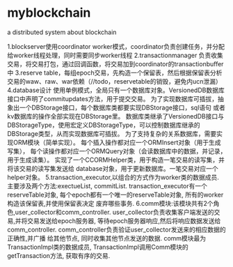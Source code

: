 # myblockchain
a distributed system about blockchain 

1.blockserver使用coordinator worker模式，coordinator负责创建任务，并分配给worker线程处理，同时需要同步worker线程
2.transactionmanager 负责收集交易，将交易打包，通过回调函数，将交易加到coordinator的transactionbuffer中
3.reserve table，每组epoch交易，先构造一个保留表，然后根据保留表分析交易的waw、raw、war依赖（//todo，reservetable的销毁，避免内ucn泄漏）
4.database设计 使用单例模式，全局只有一个数据库对象。VersionedDB数据库接口中声明了commitupdates方法，用于提交交易。 
  为了实现数据库可插拔，抽象出一个DBStorage接口，每个数据库类都要实现DBStorage接口，sql语句 或者 kv数据库的操作全部实现在DBStorage里。
  数据库类继承了VersionedDB接口与DBStorageType，使用宏定义DBStorageType，可以控制数据库继承的DBStorage类型，从而实现数据库可插拔。
  为了支持复杂的关系数据库，需要实现ORM模块（简单实现）。
  每个插入操作都对应一个ORMInsert对象（用于生成写集）， 每个读操作都对应一个ORMQuery对象（会读数据库中的数据，并记录，用于生成读集）。
  实现了一个CCORMHelper类，用于构造一笔交易的读写集，并将该交易的读写集发送给 database对象，用于更新数据库。一笔交易对应一个helper对象。
5.transaction_executor,以组合的方式作为worker类的数据成员. 主要涉及两个方法:exectueList, commitList.
  transaction_executor有一个reserveTable对象, 每个epoch都有一个唯一的reserveTable对象, 所有的worker构造该保留表,并使用保留表决定
  废弃哪些事务.
6.comm模块:该模块共有2个角色,user_collector和comm_controller. user_collector负责收集客户端发送的交易,并将交易发送给epoch服务器,
  等待epoch服务器响应,然后将响应数据发送给comm_controller. comm_controller负责验证user_collector发送来的相应数据的正确性,并广播
  给其他节点, 同时收集其他节点发送的数据. comm模块最为TransactionImpl类的数据成员, TransactionImpl调用Comm模块的getTransaction方法, 
  获取有序的交易.





